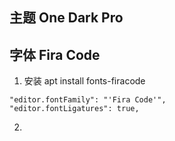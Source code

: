 ## 主题 One Dark Pro
## 字体 Fira Code
1. 安装
apt install fonts-firacode
```
"editor.fontFamily": "'Fira Code'",
"editor.fontLigatures": true,
```
2. 
